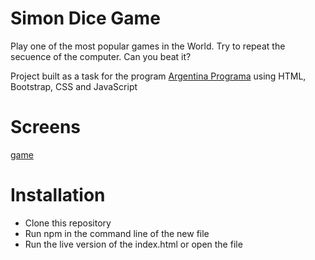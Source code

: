 # Simon Dice Game

Play one of the most popular games in the World. Try to repeat the secuence of the computer. Can you beat it?

Project built as a task for the program [Argentina Programa](https://argentinaprograma.com/) using HTML, Bootstrap, CSS and JavaScript

# Screens

 [game](./images/background.png)

# Installation
* Clone this repository 
* Run npm in the command line of the new file
* Run the live version of the index.html or open the file